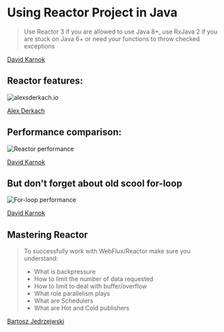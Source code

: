 # Using Reactor Project in Java

> Use Reactor 3 if you are allowed to use Java 8+, use RxJava 2 if you are stuck on Java 6+ or need your functions to throw checked exceptions

[David Karnok](https://twitter.com/akarnokd/status/780135681897197568)

## Reactor features:

![alexsderkach.io](http://alexsderkach.io/assets/posts/2017-04-22-comparing-java-8-rxjava-reactor/conclusion.png "alexsderkach.io")

[Alex Derkach](http://alexsderkach.io/comparing-java-8-rxjava-reactor/)

## Performance comparison:

![Reactor performance](https://pbs.twimg.com/media/CtOX-icWEAAJi1I.jpg "David Karnok Reactor Comparison")

[David Karnok](https://twitter.com/akarnokd/status/780135681897197568)

## But don't forget about old scool for-loop

![For-loop performance](https://pbs.twimg.com/media/Dw86dJEWwAAGjip.jpg "David Karnok Reactor Comparison")

[David Karnok](https://twitter.com/akarnokd/status/780135681897197568)

## Mastering Reactor

> To successfully work with WebFlux/Reactor make sure you understand:
> - What is backpressure
> - How to limit the number of data requested
> - How to limit to deal with buffer/overflow
> - What role parallelism plays
> - What are Schedulers
> - What are Hot and Cold publishers

[Bartosz Jedrzejwski](https://www.e4developer.com/2018/04/28/springs-webflux-reactor-parallelism-and-backpressure/)
